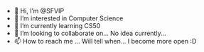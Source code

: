 - 👋 Hi, I’m @SFVIP
- 👀 I’m interested in Computer Science
- 🌱 I’m currently learning CS50
- 💞️ I’m looking to collaborate on... No idea currently...
- 📫 How to reach me ... Will tell when... I become more open :D

<!---
SFVIP/SFVIP is a ✨ special ✨ repository because its `README.md` (this file) appears on your GitHub profile.
You can click the Preview link to take a look at your changes.
--->
